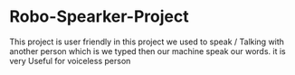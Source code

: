 # Robo-Spearker-Project
This project is user friendly in this project we used to speak / Talking with another person which is we typed then our machine speak our words. it is very Useful for voiceless person
